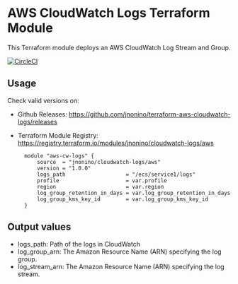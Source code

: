 # AWS CloudWatch Logs Terraform Module #

This Terraform module deploys an AWS CloudWatch Log Stream and Group.

[![CircleCI](https://circleci.com/gh/jnonino/terraform-aws-cloudwatch-logs/tree/master.svg?style=svg)](https://circleci.com/gh/jnonino/terraform-aws-cloudwatch-logs/tree/master)

## Usage

Check valid versions on:
* Github Releases: <https://github.com/jnonino/terraform-aws-cloudwatch-logs/releases>
* Terraform Module Registry: <https://registry.terraform.io/modules/jnonino/cloudwatch-logs/aws>

        module "aws-cw-logs" {
            source  = "jnonino/cloudwatch-logs/aws"
            version = "1.0.0"
            logs_path                   = "/ecs/service1/logs"
            profile                     = var.profile
            region                      = var.region
            log_group_retention_in_days = var.log_group_retention_in_days
            log_group_kms_key_id        = var.log_group_kms_key_id
        }

## Output values

* logs_path: Path of the logs in CloudWatch
* log_group_arn: The Amazon Resource Name (ARN) specifying the log group.
* log_stream_arn: The Amazon Resource Name (ARN) specifying the log stream.
